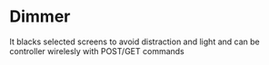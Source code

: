 # Dimmer
It blacks selected screens to avoid distraction and light and can be controller wirelesly with POST/GET commands
